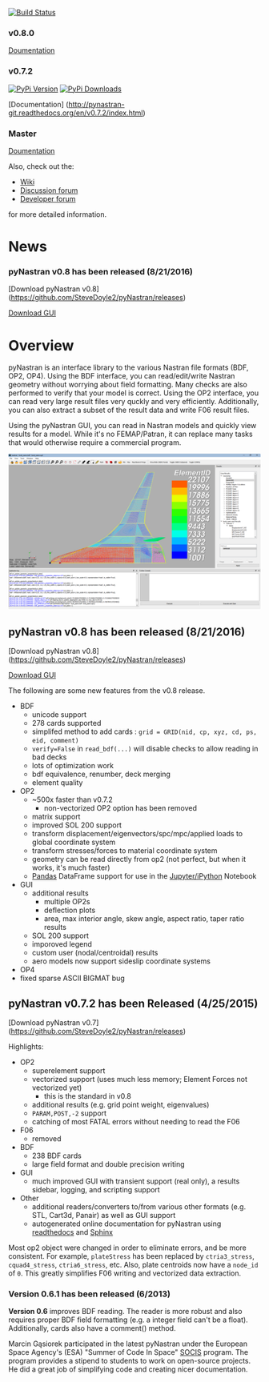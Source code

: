 
[![Build Status](https://travis-ci.org/SteveDoyle2/pyNastran.png)](https://travis-ci.org/SteveDoyle2/pyNastran)

### v0.8.0
[Doumentation](http://pynastran-git.readthedocs.io/en/v0.8/)

### v0.7.2

[![PyPi Version](https://img.shields.io/pypi/v/pynastran.svg)](https://pypi.python.org/pypi/pyNastran)
[![PyPi Downloads](https://img.shields.io/pypi/dm/pynastran.svg)](https://pypi.python.org/pypi/pyNastran)

<!--- [![Github Downloads](	https://img.shields.io/github/downloads/SteveDoyle2/pyNastran/latest/total.svg)  --->
<!--- [![All Downloads](https://img.shields.io/github/downloads/SteveDoyle2/pyNastran/total.svg)  --->
<!--- [![Total PyPi Downloads](https://img.shields.io/github/downloads/atom/atom/latest/pynastran.svg)]  --->
<!--- [![v0.7.2 Downloads](https://img.shields.io/github/downloads/atom/atom/v0.7.2/total.svg)]  --->

[Documentation] (http://pynastran-git.readthedocs.org/en/v0.7.2/index.html)

### Master


[Doumentation](http://pynastran-git.readthedocs.org/en/latest/index.html)

Also, check out the:
  * [Wiki](https://github.com/SteveDoyle2/pynastran/wiki)
  * [Discussion forum](http://groups.google.com/group/pynastran-discuss)
  * [Developer forum](http://groups.google.com/group/pynastran-dev)

for more detailed information.

<!--- this isn't setup... -->
<!--- http://stevedoyle2.github.io/pyNastran/ --->

# News

### pyNastran v0.8 has been released (8/21/2016)

  [Download pyNastran v0.8] (https://github.com/SteveDoyle2/pyNastran/releases)
  
  [Download GUI](https://sourceforge.net/projects/pynastran/files/?source=navbar)

# Overview

pyNastran is an interface library to the various Nastran file formats (BDF, OP2, OP4).  Using the BDF interface, you can read/edit/write Nastran geometry without worrying about field formatting.  Many checks are also performed to verify that your model is correct.  Using the OP2 interface, you can read very large result files very quckly and very efficiently.  Additionally, you can also extract a subset of the result data and write F06 result files.

Using the pyNastran GUI, you can read in Nastran models and quickly view results for a model.  While it's no FEMAP/Patran, it can replace many tasks that would otherwise require a commercial program.

![GUI](https://github.com/SteveDoyle2/pynastran/blob/v0.8/pyNastran/gui/images/caero.png)


<!--- Ripped off meshio  --->
<!--- [![Build Status](https://travis-ci.org/SteveDoyle2/pyNastran.svg?branch=master)](https://travis-ci.org/SteveDoyle2/pyNastran)  --->
<!--- [![codecov.io](https://codecov.io/github/SteveDoyle2/pyNastran/coverage.svg?branch=master)](https://codecov.io/github/SteveDoyle2/pyNastran?branch=master)  --->

<!--- ## pyNastran v0.8.0 has NOT been released (8/21/2016)   --->
<!--- [Download pyNastran v0.8] (https://github.com/SteveDoyle2/pyNastran/releases)  --->

## pyNastran v0.8 has been released (8/21/2016)

[Download pyNastran v0.8] (https://github.com/SteveDoyle2/pyNastran/releases)

[Download GUI](https://sourceforge.net/projects/pynastran/files/?source=navbar)

The following are some new features from the v0.8 release.

 - BDF
   - unicode support
   - 278 cards supported
   - simplifed method to add cards : `grid = GRID(nid, cp, xyz, cd, ps, eid, comment)`
   - `verify=False` in `read_bdf(...)` will disable checks to allow reading in bad decks
   - lots of optimization work
   - bdf equivalence, renumber, deck merging
   - element quality
 - OP2
   - ~500x faster than v0.7.2
     - non-vectorized OP2 option has been removed
   - matrix support
   - improved SOL 200 support
   - transform displacement/eigenvectors/spc/mpc/applied loads to global coordinate system
   - transform stresses/forces to material coordinate system
   - geometry can be read directly from op2 (not perfect, but when it works, it's much faster)
   - [Pandas](http://pandas.pydata.org/) DataFrame support for use in the [Jupyter/iPython](http://jupyter.org/index.html) Notebook
 - GUI
   - additional results
      - multiple OP2s
      - deflection plots
      - area, max interior angle, skew angle, aspect ratio, taper ratio results
   - SOL 200 support
   - imporoved legend
   - custom user (nodal/centroidal) results
   - aero models now support sideslip coordinate systems
 - OP4
  - fixed sparse ASCII BIGMAT bug


## pyNastran v0.7.2 has been Released (4/25/2015)

[Download pyNastran v0.7] (https://github.com/SteveDoyle2/pyNastran/releases)

Highlights:
 * OP2
   * superelement support
   * vectorized support (uses much less memory; Element Forces not vectorized yet)
     - this is the standard in v0.8
   * additional results (e.g. grid point weight, eigenvalues)
   * `PARAM,POST,-2` support
   * catching of most FATAL errors without needing to read the F06
 * F06
   * removed
 * BDF
   * 238 BDF cards
   * large field format and double precision writing
 * GUI
   * much improved GUI with transient support (real only), a results sidebar, logging, and scripting support
 * Other
   * additional readers/converters to/from various other formats (e.g. STL, Cart3d, Panair) as well as GUI support
   * autogenerated online documentation for pyNastran using [readthedocs](https://rwww.readthedocs.org) and [Sphinx](http://sphinx-doc.org/)

Most op2 object were changed in order to eliminate errors, and be more consistent.  For example, `plateStress` has been replaced by `ctria3_stress`, `cquad4_stress`, `ctria6_stress`, etc.  Also, plate centroids now have a `node_id` of `0`.  This greatly simplifies F06 writing and vectorized data extraction.

### Version 0.6.1 has been released (6/2013)
**Version 0.6** improves BDF reading.  The reader is more robust and also requires proper BDF field formatting (e.g. a integer field can't be a float).  Additionally, cards also have a comment() method.

Marcin Gąsiorek participated in the latest pyNastran under the European Space Agency's (ESA) "Summer of Code In Space" [SOCIS](http://sophia.estec.esa.int/socis2012/?q=node/13) program.  The program provides a stipend to students to work on open-source projects.
He did a great job of simplifying code and creating nicer documentation.

